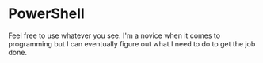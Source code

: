 # PowerShell

Feel free to use whatever you see. I'm a novice when it comes to programming but I can eventually figure out what I need to do to get the job done. 
